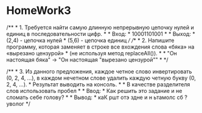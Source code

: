 # HomeWork3
/**
	* 1. Требуется найти самую длинную непрерывную цепочку нулей  и единиц в последовательности цифр.
	*
	* Вход:
	* 10001101001
	*
	* Выход:
	* (2,4) - цепочка нулей
	* (5,6) - цепочка единиц
	*/
/**	
	* 2. Напишите программу, которая заменяет в строке все вхождения слова «бяка» на «вырезано цензурой»
	* (не используя метод replaceAll()).
	*
	* "Он настоящая бяка" -> "Он настоящая "вырезано цензурой""
	*
	*/

/**
	* 3. Из данного предложения, каждое четное слово инвертировать (0, 2, 4, ...), в каждом нечетном слове удалить каждую четную букву (0, 2, 4, ...).
	* Результат выводить на консоль.
	*
	* В качестве разделителя слов использовать пробел
	*
	* Ввод:
	* Как решить это задание и не сломать себе голову?
	*
	* Вывод:
	* каК ршт отэ здне и н ьтамолс сб ?уволог
	*/
